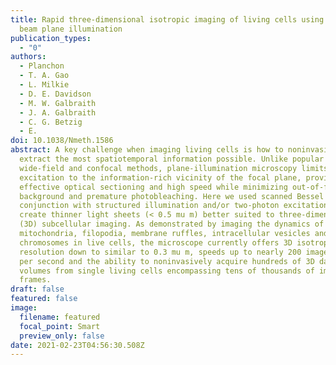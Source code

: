 ```yaml
---
title: Rapid three-dimensional isotropic imaging of living cells using Bessel
  beam plane illumination
publication_types:
  - "0"
authors:
  - Planchon
  - T. A. Gao
  - L. Milkie
  - D. E. Davidson
  - M. W. Galbraith
  - J. A. Galbraith
  - C. G. Betzig
  - E.
doi: 10.1038/Nmeth.1586
abstract: A key challenge when imaging living cells is how to noninvasively
  extract the most spatiotemporal information possible. Unlike popular
  wide-field and confocal methods, plane-illumination microscopy limits
  excitation to the information-rich vicinity of the focal plane, providing
  effective optical sectioning and high speed while minimizing out-of-focus
  background and premature photobleaching. Here we used scanned Bessel beams in
  conjunction with structured illumination and/or two-photon excitation to
  create thinner light sheets (< 0.5 mu m) better suited to three-dimensional
  (3D) subcellular imaging. As demonstrated by imaging the dynamics of
  mitochondria, filopodia, membrane ruffles, intracellular vesicles and mitotic
  chromosomes in live cells, the microscope currently offers 3D isotropic
  resolution down to similar to 0.3 mu m, speeds up to nearly 200 image planes
  per second and the ability to noninvasively acquire hundreds of 3D data
  volumes from single living cells encompassing tens of thousands of image
  frames.
draft: false
featured: false
image:
  filename: featured
  focal_point: Smart
  preview_only: false
date: 2021-02-23T04:56:30.508Z
---
```

